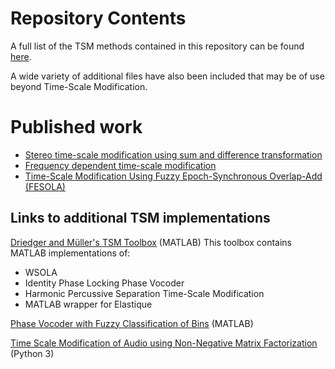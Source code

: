 # Repository Contents

A full list of the TSM methods contained in this repository can be found [here](https://zygurt.github.io/TSM/methods).

A wide variety of additional files have also been included that may be of use beyond Time-Scale Modification.

# Published work

- [Stereo time-scale modification using sum and difference transformation](https://maxwell.ict.griffith.edu.au/spl/publications/papers/icspcs18_roberts_stereotsm.pdf)
- [Frequency dependent time-scale modification](https://maxwell.ict.griffith.edu.au/spl/publications/papers/icspcs18_roberts_fdtsm.pdf)
- [Time-Scale Modification Using Fuzzy Epoch-Synchronous Overlap-Add (FESOLA)](https://maxwell.ict.griffith.edu.au/spl/publications/papers/iwaspaa19_roberts.pdf)


## Links to additional TSM implementations
[Driedger and Müller's TSM Toolbox](https://www.audiolabs-erlangen.de/resources/MIR/TSMtoolbox/) (MATLAB)
This toolbox contains MATLAB implementations of:
- WSOLA
- Identity Phase Locking Phase Vocoder
- Harmonic Percussive Separation Time-Scale Modification
- MATLAB wrapper for Elastique

[Phase Vocoder with Fuzzy Classification of Bins](http://research.spa.aalto.fi/publications/papers/applsci-ats/) (MATLAB)

[Time Scale Modification of Audio using Non-Negative Matrix Factorization](https://github.com/flucoma/DAFX-2019) (Python 3)
